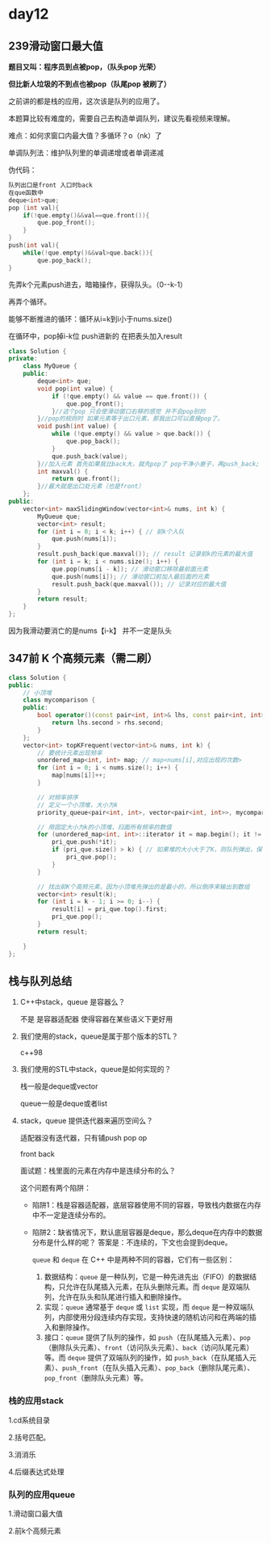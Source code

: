 # day12

## 239滑动窗口最大值

**题目又叫：程序员到点被pop，（队头pop 光荣）**

**但比新人垃圾的不到点也被pop（队尾pop 被刷了）**

之前讲的都是栈的应用，这次该是队列的应用了。

本题算比较有难度的，需要自己去构造单调队列，建议先看视频来理解。 

难点：如何求窗口内最大值？多循环？o（nk）了

单调队列法：维护队列里的单调递增或者单调递减

伪代码：

```cpp
队列出口是front 入口时back
在que函数中
deque<int>que;
pop (int val){
    if(!que.empty()&&val==que.front()){
        que.pop_front();
    }
}
push(int val){
    while(!que.empty()&&val>que.back()){
        que.pop_back();
}
```

先弄k个元素push进去，暗箱操作，获得队头。（0--k-1）

再弄个循环。

能够不断推进的循环：循环从i=k到i小于nums.size()

在循环中，pop掉i-k位 push进新的 在把表头加入result

```cpp
class Solution {
private:
    class MyQueue { 
    public:
        deque<int> que; 
        void pop(int value) {
            if (!que.empty() && value == que.front()) {
                que.pop_front();
            }//这个pop 只会使滑动窗口右移的感觉 并不会pop别的
        }//pop的规则时 如果元素等于出口元素，那我出口可以直接pop了。
        void push(int value) {
            while (!que.empty() && value > que.back()) {
                que.pop_back();
            }
            que.push_back(value);
        }//加入元素 首先如果我比back大，就先pop了 pop干净小崽子，再push_back;
        int maxval() {
            return que.front();
        }//最大就是出口处元素（也是front）
    };
public:
    vector<int> maxSlidingWindow(vector<int>& nums, int k) {
        MyQueue que;
        vector<int> result;
        for (int i = 0; i < k; i++) { // 前k个入队
            que.push(nums[i]);
        }
        result.push_back(que.maxval()); // result 记录前k的元素的最大值
        for (int i = k; i < nums.size(); i++) {
            que.pop(nums[i - k]); // 滑动窗口移除最前面元素
            que.push(nums[i]); // 滑动窗口前加入最后面的元素
            result.push_back(que.maxval()); // 记录对应的最大值
        }
        return result;
    }
};

```

因为我滑动要消亡的是nums【i-k】 并不一定是队头 

## 347前 K 个高频元素（需二刷）

```cpp
class Solution {
public:
    // 小顶堆
    class mycomparison {
    public:
        bool operator()(const pair<int, int>& lhs, const pair<int, int>& rhs) {
            return lhs.second > rhs.second;
        }
    };
    vector<int> topKFrequent(vector<int>& nums, int k) {
        // 要统计元素出现频率
        unordered_map<int, int> map; // map<nums[i],对应出现的次数>
        for (int i = 0; i < nums.size(); i++) {
            map[nums[i]]++;
        }

        // 对频率排序
        // 定义一个小顶堆，大小为k
        priority_queue<pair<int, int>, vector<pair<int, int>>, mycomparison> pri_que;

        // 用固定大小为k的小顶堆，扫面所有频率的数值
        for (unordered_map<int, int>::iterator it = map.begin(); it != map.end(); it++) {
            pri_que.push(*it);
            if (pri_que.size() > k) { // 如果堆的大小大于了K，则队列弹出，保证堆的大小一直为k
                pri_que.pop();
            }
        }

        // 找出前K个高频元素，因为小顶堆先弹出的是最小的，所以倒序来输出到数组
        vector<int> result(k);
        for (int i = k - 1; i >= 0; i--) {
            result[i] = pri_que.top().first;
            pri_que.pop();
        }
        return result;

    }
};

```

## 栈与队列总结

1. C++中stack，queue 是容器么？

   不是 是容器适配器 使得容器在某些语义下更好用

2. 我们使用的stack，queue是属于那个版本的STL？

   c++98

3. 我们使用的STL中stack，queue是如何实现的？

   栈一般是deque或vector

   queue一般是deque或者list

4. stack，queue 提供迭代器来遍历空间么？

   适配器没有迭代器，只有铺push pop op

   front back

   面试题：栈里面的元素在内存中是连续分布的么？

   这个问题有两个陷阱：

   - 陷阱1：栈是容器适配器，底层容器使用不同的容器，导致栈内数据在内存中不一定是连续分布的。

   - 陷阱2：缺省情况下，默认底层容器是deque，那么deque在内存中的数据分布是什么样的呢？ 答案是：不连续的，下文也会提到deque。

     

     `queue` 和 `deque` 在 C++ 中是两种不同的容器，它们有一些区别：

     1. 数据结构：`queue` 是一种队列，它是一种先进先出（FIFO）的数据结构，只允许在队尾插入元素，在队头删除元素。而 `deque` 是双端队列，允许在队头和队尾进行插入和删除操作。
     2. 实现：`queue` 通常基于 `deque` 或 `list` 实现，而 `deque` 是一种双端队列，内部使用分段连续内存实现，支持快速的随机访问和在两端的插入和删除操作。
     3. 接口：`queue` 提供了队列的操作，如 `push`（在队尾插入元素）、`pop`（删除队头元素）、`front`（访问队头元素）、`back`（访问队尾元素）等。而 `deque` 提供了双端队列的操作，如 `push_back`（在队尾插入元素）、`push_front`（在队头插入元素）、`pop_back`（删除队尾元素）、`pop_front`（删除队头元素）等。

### 栈的应用stack

1.cd系统目录

2.括号匹配。

3.消消乐

4.后缀表达式处理

### 队列的应用queue

1.滑动窗口最大值

2.前k个高频元素

